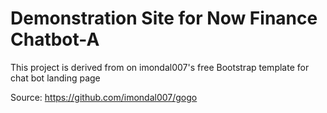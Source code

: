 # Demonstration Site for Now Finance Chatbot-A

This project is derived from on imondal007's free Bootstrap template for chat bot landing page

Source: https://github.com/imondal007/gogo
